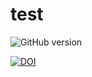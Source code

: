 # test

![GitHub version](https://img.shields.io/badge/version-0.1.0-blue.svg)

[![DOI](https://zenodo.org/badge/833638676.svg)](https://zenodo.org/doi/10.5281/zenodo.12820249)
